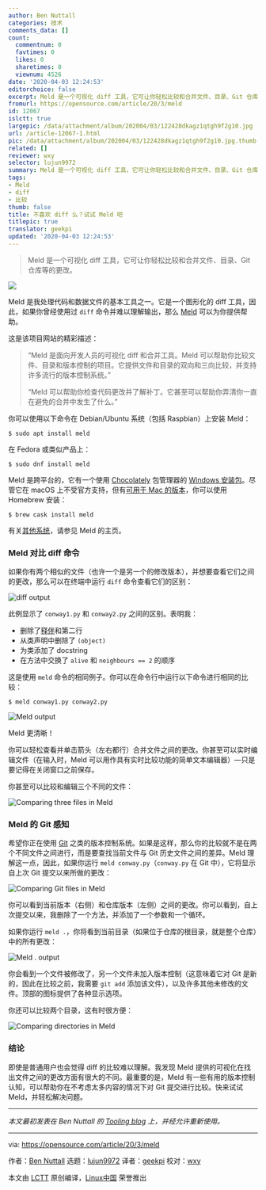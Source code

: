 ```yaml
---
author: Ben Nuttall
categories: 技术
comments_data: []
count:
  commentnum: 0
  favtimes: 0
  likes: 0
  sharetimes: 0
  viewnum: 4526
date: '2020-04-03 12:24:53'
editorchoice: false
excerpt: Meld 是一个可视化 diff 工具，它可让你轻松比较和合并文件、目录、Git 仓库等的更改。
fromurl: https://opensource.com/article/20/3/meld
id: 12067
islctt: true
largepic: /data/attachment/album/202004/03/122428dkagz1qtgh9f2g10.jpg
url: /article-12067-1.html
pic: /data/attachment/album/202004/03/122428dkagz1qtgh9f2g10.jpg.thumb.jpg
related: []
reviewer: wxy
selector: lujun9972
summary: Meld 是一个可视化 diff 工具，它可让你轻松比较和合并文件、目录、Git 仓库等的更改。
tags:
- Meld
- diff
- 比较
thumb: false
title: 不喜欢 diff 么？试试 Meld 吧
titlepic: true
translator: geekpi
updated: '2020-04-03 12:24:53'
---
```



> 
> Meld 是一个可视化 diff 工具，它可让你轻松比较和合并文件、目录、Git 仓库等的更改。
> 
> 
> 


![](/data/attachment/album/202004/03/122428dkagz1qtgh9f2g10.jpg)


Meld 是我处理代码和数据文件的基本工具之一。它是一个图形化的 diff 工具，因此，如果你曾经使用过 `diff` 命令并难以理解输出，那么 [Meld](https://meldmerge.org/) 可以为你提供帮助。


这是该项目网站的精彩描述：



> 
> “Meld 是面向开发人员的可视化 diff 和合并工具。Meld 可以帮助你比较文件、目录和版本控制的项目。它提供文件和目录的双向和三向比较，并支持许多流行的版本控制系统。”
> 
> 
> “Meld 可以帮助你检查代码更改并了解补丁。它甚至可以帮助你弄清你一直在避免的合并中发生了什么。”
> 
> 
> 


你可以使用以下命令在 Debian/Ubuntu 系统（包括 Raspbian）上安装 Meld：



```
$ sudo apt install meld
```

在 Fedora 或类似产品上：



```
$ sudo dnf install meld
```

Meld 是跨平台的，它有一个使用 [Chocolately](https://opensource.com/article/20/3/chocolatey) 包管理器的 [Windows 安装包](https://chocolatey.org/packages/meld)。尽管它在 macOS 上不受官方支持，但有[可用于 Mac 的版本](https://yousseb.github.io/meld/)，你可以使用 Homebrew 安装：



```
$ brew cask install meld
```

有关[其他系统](https://meldmerge.org/)，请参见 Meld 的主页。


### Meld 对比 diff 命令


如果你有两个相似的文件（也许一个是另一个的修改版本），并想要查看它们之间的更改，那么可以在终端中运行 `diff` 命令查看它们的区别：


![diff output](/data/attachment/album/202004/03/122502d0a5m1hx5m1xa50d.png "diff output")


此例显示了 `conway1.py` 和 `conway2.py` 之间的区别。表明我：


* 删除了[释伴](https://en.wikipedia.org/wiki/Shebang_(Unix))和第二行
* 从类声明中删除了 `(object)`
* 为类添加了 docstring
* 在方法中交换了 `alive` 和 `neighbours == 2` 的顺序


这是使用 `meld` 命令的相同例子。你可以在命令行中运行以下命令进行相同的比较：



```
$ meld conway1.py conway2.py
```

![Meld output](/data/attachment/album/202004/03/122515bssq8ug8o88jgo8s.png "Meld output")


Meld 更清晰！


你可以轻松查看并单击箭头（左右都行）合并文件之间的更改。你甚至可以实时编辑文件（在输入时，Meld 可以用作具有实时比较功能的简单文本编辑器）—只是要记得在关闭窗口之前保存。


你甚至可以比较和编辑三个不同的文件：


![Comparing three files in Meld](/data/attachment/album/202004/03/122529msab4qh6q6htp6s8.png "Comparing three files in Meld")


### Meld 的 Git 感知


希望你正在使用 [Git](https://opensource.com/resources/what-is-git) 之类的版本控制系统。如果是这样，那么你的比较就不是在两个不同文件之间进行，而是要查找当前文件与 Git 历史文件之间的差异。Meld 理解这一点，因此，如果你运行 `meld conway.py`（`conway.py` 在 Git 中），它将显示自上次 Git 提交以来所做的更改：


![Comparing Git files in Meld](/data/attachment/album/202004/03/122546fqk6b776jkhy6w1b.png "Comparing Git files in Meld")


你可以看到当前版本（右侧）和仓库版本（左侧）之间的更改。你可以看到，自上次提交以来，我删除了一个方法，并添加了一个参数和一个循环。


如果你运行 `meld .`，你将看到当前目录（如果位于仓库的根目录，就是整个仓库）中的所有更改：


![Meld . output](/data/attachment/album/202004/03/122553b3vbmgfgb31y9g3n.png "Meld . output")


你会看到一个文件被修改了，另一个文件未加入版本控制（这意味着它对 Git 是新的，因此在比较之前，我需要 `git add` 添加该文件），以及许多其他未修改的文件。顶部的图标提供了各种显示选项。


你还可以比较两个目录，这有时很方便：


![Comparing directories in Meld](/data/attachment/album/202004/03/122601jqorbnbn2o82o2rq.png "Comparing directories in Meld")


### 结论


即使是普通用户也会觉得 diff 的比较难以理解。我发现 Meld 提供的可视化在找出文件之间的更改方面有很大的不同。最重要的是，Meld 有一些有用的版本控制认知，可以帮助你在不考虑太多内容的情况下对 Git 提交进行比较。快来试试 Meld，并轻松解决问题。




---


*本文最初发表在 Ben Nuttall 的 [Tooling blog](https://tooling.bennuttall.com/meld/) 上，并经允许重新使用。*




---


via: <https://opensource.com/article/20/3/meld>


作者：[Ben Nuttall](https://opensource.com/users/bennuttall) 选题：[lujun9972](https://github.com/lujun9972) 译者：[geekpi](https://github.com/geekpi) 校对：[wxy](https://github.com/wxy)


本文由 [LCTT](https://github.com/LCTT/TranslateProject) 原创编译，[Linux中国](https://linux.cn/) 荣誉推出